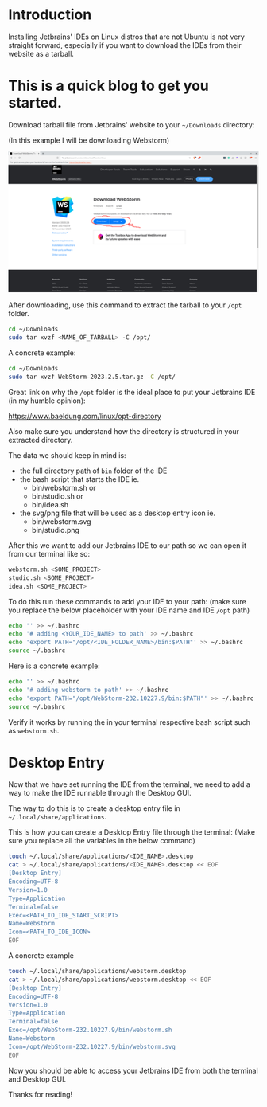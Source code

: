 # Introduction

Installing Jetbrains' IDEs on Linux distros that are not Ubuntu is not very straight forward, especially if you want to download the IDEs from their website as a tarball.


# This is a quick blog to get you started.

Download tarball file from Jetbrains' website to your `~/Downloads` directory:

(In this example I will be downloading Webstorm)


![Webstorm download site](/assets/images/jetbrains-ide-linux/webstorm-download-page.png)

After downloading, use this command to extract the tarball to your `/opt` folder.

```bash
cd ~/Downloads
sudo tar xvzf <NAME_OF_TARBALL> -C /opt/
```

A concrete example:
```bash
cd ~/Downloads
sudo tar xvzf WebStorm-2023.2.5.tar.gz -C /opt/
```

Great link on why the `/opt` folder is the ideal place to put your Jetbrains IDE (in my humble opinion):

<a href="https://www.baeldung.com/linux/opt-directory" target="_blank">
  https://www.baeldung.com/linux/opt-directory
</a>

Also make sure you understand how the directory is structured in your extracted directory. 

The data we should keep in mind is: 
- the full directory path of `bin` folder of the IDE
- the bash script that starts the IDE ie. 
  - bin/webstorm.sh or
  - bin/studio.sh or 
  - bin/idea.sh
- the svg/png file that will be used as a desktop entry icon ie.
  - bin/webstorm.svg
  - bin/studio.png

After this we want to add our Jetbrains IDE to our path so we can open it from our terminal like so:

```bash
webstorm.sh <SOME_PROJECT>
studio.sh <SOME_PROJECT>
idea.sh <SOME_PROJECT>
```

To do this run these commands to add your IDE to your path:
(make sure you replace the below placeholder with your IDE name and IDE `/opt` path)

```bash
echo '' >> ~/.bashrc
echo '# adding <YOUR_IDE_NAME> to path' >> ~/.bashrc
echo 'export PATH="/opt/<IDE_FOLDER_NAME>/bin:$PATH"' >> ~/.bashrc
source ~/.bashrc
```

Here is a concrete example:

```bash
echo '' >> ~/.bashrc
echo '# adding webstorm to path' >> ~/.bashrc
echo 'export PATH="/opt/WebStorm-232.10227.9/bin:$PATH"' >> ~/.bashrc
source ~/.bashrc
```
Verify it works by running the in your terminal respective bash script such as `webstorm.sh`.


# Desktop Entry

Now that we have set running the IDE from the terminal, we need to add a way to make the IDE runnable through the Desktop GUI.

The way to do this is to create a desktop entry file in `~/.local/share/applications`.

This is how you can create a Desktop Entry file through the terminal:
(Make sure you replace all the variables in the below command)

```bash
touch ~/.local/share/applications/<IDE_NAME>.desktop
cat > ~/.local/share/applications/<IDE_NAME>.desktop << EOF
[Desktop Entry]
Encoding=UTF-8
Version=1.0
Type=Application
Terminal=false
Exec=<PATH_TO_IDE_START_SCRIPT>
Name=Webstorm
Icon=<PATH_TO_IDE_ICON>
EOF
```

A concrete example

```bash
touch ~/.local/share/applications/webstorm.desktop
cat > ~/.local/share/applications/webstorm.desktop << EOF
[Desktop Entry]
Encoding=UTF-8
Version=1.0
Type=Application
Terminal=false
Exec=/opt/WebStorm-232.10227.9/bin/webstorm.sh
Name=Webstorm
Icon=/opt/WebStorm-232.10227.9/bin/webstorm.svg
EOF
```

Now you should be able to access your Jetbrains IDE from both the terminal and Desktop GUI.

Thanks for reading!